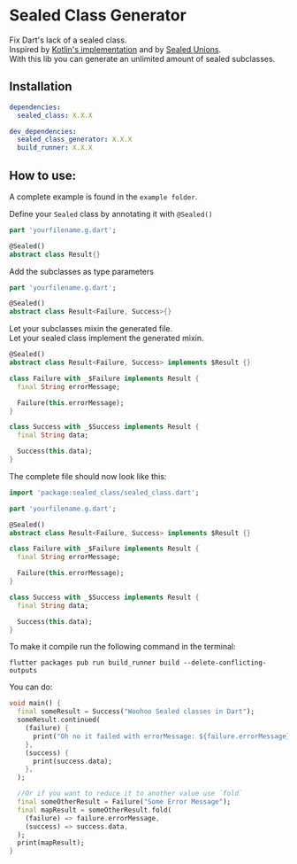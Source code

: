 # Sealed Class Generator

Fix Dart's lack of a sealed class.  
Inspired by [Kotlin's implementation](https://kotlinlang.org/docs/reference/sealed-classes.html) and by [Sealed Unions](https://pub.dev/packages/sealed_unions).  
With this lib you can generate an unlimited amount of sealed subclasses.

## Installation

```yaml
dependencies:
  sealed_class: X.X.X

dev_dependencies:
  sealed_class_generator: X.X.X
  build_runner: X.X.X
```

## How to use:

A complete example is found in the `example folder`.  

Define your `Sealed` class by annotating it with `@Sealed()`  

```dart
part 'yourfilename.g.dart';

@Sealed()
abstract class Result{}
```

Add the subclasses as type parameters  

```dart
part 'yourfilename.g.dart';

@Sealed()
abstract class Result<Failure, Success>{}
```

Let your subclasses mixin the generated file.  
Let your sealed class implement the generated mixin.

```dart
@Sealed()
abstract class Result<Failure, Success> implements $Result {}

class Failure with _$Failure implements Result {
  final String errorMessage;

  Failure(this.errorMessage);
}

class Success with _$Success implements Result {
  final String data;

  Success(this.data);
}
```

The complete file should now look like this:  

````dart
import 'package:sealed_class/sealed_class.dart';

part 'yourfilename.g.dart';

@Sealed()
abstract class Result<Failure, Success> implements $Result {}

class Failure with _$Failure implements Result {
  final String errorMessage;

  Failure(this.errorMessage);
}

class Success with _$Success implements Result {
  final String data;

  Success(this.data);
}
````

To make it compile run the following command in the terminal:  

```shell script
flutter packages pub run build_runner build --delete-conflicting-outputs
```

You can do:  

```dart
void main() {
  final someResult = Success("Woohoo Sealed classes in Dart");
  someResult.continued(
    (failure) {
      print("Oh no it failed with errorMessage: ${failure.errorMessage}");
    },
    (success) {
      print(success.data);
    },
  );

  //Or if you want to reduce it to another value use `fold`
  final someOtherResult = Failure("Some Error Message");
  final mapResult = someOtherResult.fold(
    (failure) => failure.errorMessage,
    (success) => success.data,
  );
  print(mapResult);
}
```
